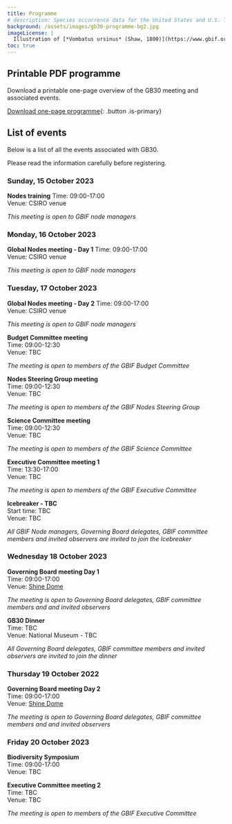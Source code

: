 ```yaml
---
title: Programme
# description: Species occurrence data for the United States and U.S. Territories.
background: /assets/images/gb30-programme-bg2.jpg
imageLicense: |
  Illustration of [*Vombatus ursinus* (Shaw, 1800)](https://www.gbif.org/species/2440301) from The mammals of Australia. Sydney: Thomas Richards, 1871. Via [flickr](https://flic.kr/p/re5gfN)
toc: true
---
```


## Printable PDF programme

Download a printable one-page overview of the GB30 meeting and associated events.

[Download one-page programme](/assets/documents/programme.pdf){: .button .is-primary}

## List of events
Below is a list of all the events associated with GB30. 

Please read the information carefully before registering. 

### Sunday, 15 October 2023

**Nodes training**
Time: 09:00-17:00  
Venue: CSIRO venue 

*This meeting is open to GBIF node managers*

### Monday, 16 October 2023

**Global Nodes meeting - Day 1**
Time: 09:00-17:00  
Venue: CSIRO venue 

*This meeting is open to GBIF node managers*

### Tuesday, 17 October 2023

**Global Nodes meeting - Day 2**
Time: 09:00-17:00  
Venue: CSIRO venue 

*This meeting is open to GBIF node managers*

**Budget Committee meeting**  
Time: 09:00-12:30   
Venue: TBC   

*The meeting is open to members of the GBIF Budget Committee*

**Nodes Steering Group meeting**  
Time: 09:00-12:30   
Venue: TBC  

*The meeting is open to members of the GBIF Nodes Steering Group*

**Science Committee meeting**  
Time: 09:00-12:30   
Venue: TBC   

*The meeting is open to members of the GBIF Science Committee*

**Executive Committee meeting 1**  
Time: 13:30-17:00  
Venue: TBC    

*The meeting is open to members of the GBIF Executive Committee*

**Icebreaker - TBC**  
Start time: TBC   
Venue: TBC  

*All GBIF Node managers, Governing Board delegates, GBIF committee members and invited observers are invited to join the Icebreaker*

### Wednesday 18 October 2023
**Governing Board meeting Day 1**  
Time: 09:00-17:00   
Venue: [Shine Dome](/travel-accommodation#shine-dome)  

*The meeting is open to Governing Board delegates, GBIF committee members and and invited observers*

**GB30 Dinner**  
Time: TBC   
Venue: National Museum - TBC  

*All Governing Board delegates, GBIF committee members and invited observers are invited to join the dinner*

### Thursday 19 October 2022
**Governing Board meeting Day 2**  
Time: 09:00-17:00   
Venue: [Shine Dome](/travel-accommodation#shine-dome)  

*The meeting is open to Governing Board delegates, GBIF committee members and and invited observers*  


### Friday 20 October 2023
**Biodiversity Symposium**  
Time: 09:00-17:00   
Venue: TBC  

**Executive Committee meeting 2**  
Time: TBC  
Venue: TBC    

*The meeting is open to members of the GBIF Executive Committee*  


